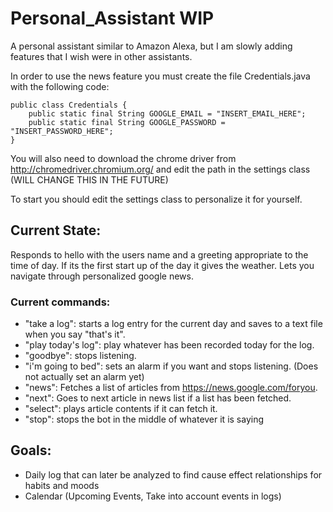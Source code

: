 # Personal_Assistant WIP

A personal assistant similar to Amazon Alexa, but I am slowly adding features that I wish were in other assistants.

In order to use the news feature you must create the file Credentials.java with the following code:
```
public class Credentials {
	public static final String GOOGLE_EMAIL = "INSERT_EMAIL_HERE";
	public static final String GOOGLE_PASSWORD = "INSERT_PASSWORD_HERE";
}
```

You will also need to download the chrome driver from http://chromedriver.chromium.org/ and edit the path in the settings class (WILL CHANGE THIS IN THE FUTURE)

To start you should edit the settings class to personalize it for yourself.

## Current State:

Responds to hello with the users name and a greeting appropriate to the time of day. If its the first start up of the day it gives the weather. Lets you navigate through personalized google news.

### Current commands:
- "take a log": starts a log entry for the current day and saves to a text file when you say "that's it".
- "play today's log": play whatever has been recorded today for the log.
- "goodbye": stops listening.
- "i'm going to bed": sets an alarm if you want and stops listening. (Does not actually set an alarm yet)
- "news": Fetches a list of articles from https://news.google.com/foryou.
- "next": Goes to next article in news list if a list has been fetched.
- "select": plays article contents if it can fetch it.
- "stop": stops the bot in the middle of whatever it is saying

## Goals:

- Daily log that can later be analyzed to find cause effect relationships for habits and moods
- Calendar (Upcoming Events, Take into account events in logs)
